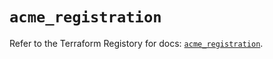 # `acme_registration`

Refer to the Terraform Registory for docs: [`acme_registration`](https://registry.terraform.io/providers/vancluever/acme/2.17.2/docs/resources/registration).
